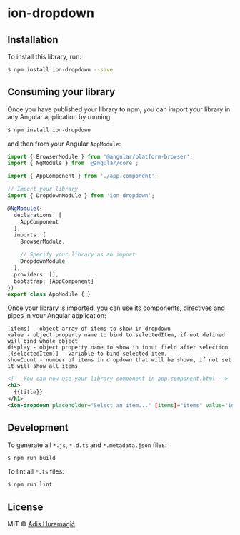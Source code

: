 # ion-dropdown

## Installation

To install this library, run:

```bash
$ npm install ion-dropdown --save
```

## Consuming your library

Once you have published your library to npm, you can import your library in any Angular application by running:

```bash
$ npm install ion-dropdown
```

and then from your Angular `AppModule`:

```typescript
import { BrowserModule } from '@angular/platform-browser';
import { NgModule } from '@angular/core';

import { AppComponent } from './app.component';

// Import your library
import { DropdownModule } from 'ion-dropdown';

@NgModule({
  declarations: [
    AppComponent
  ],
  imports: [
    BrowserModule,

    // Specify your library as an import
    DropdownModule
  ],
  providers: [],
  bootstrap: [AppComponent]
})
export class AppModule { }
```

Once your library is imported, you can use its components, directives and pipes in your Angular application:
```
[items] - object array of items to show in dropdown
value - object property name to bind to selectedItem, if not defined will bind whole object
display - object property name to show in input field after selection
[(selectedItem)] - variable to bind selected item,
showCount - number of items in dropdown that will be shown, if not set it will show all items
```

```xml
<!-- You can now use your library component in app.component.html -->
<h1>
  {{title}}
</h1>
<ion-dropdown placeholder="Select an item..." [items]="items" value="id" display="name" [(selectedItem)]="selectedItem" showCount="10"></ion-dropdown>

```

## Development

To generate all `*.js`, `*.d.ts` and `*.metadata.json` files:

```bash
$ npm run build
```

To lint all `*.ts` files:

```bash
$ npm run lint
```

## License

MIT © [Adis Huremagić](mailto:adis.huremagic@comsoft.ba)
